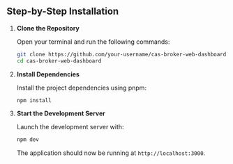 ## Step-by-Step Installation

1. **Clone the Repository**

   Open your terminal and run the following commands:

   ```bash
   git clone https://github.com/your-username/cas-broker-web-dashboard.git
   cd cas-broker-web-dashboard
   ```

2. **Install Dependencies**

   Install the project dependencies using pnpm:

   ```bash
   npm install
   ```

3. **Start the Development Server**

   Launch the development server with:

   ```bash
   npm dev
   ```

   The application should now be running at `http://localhost:3000`.

